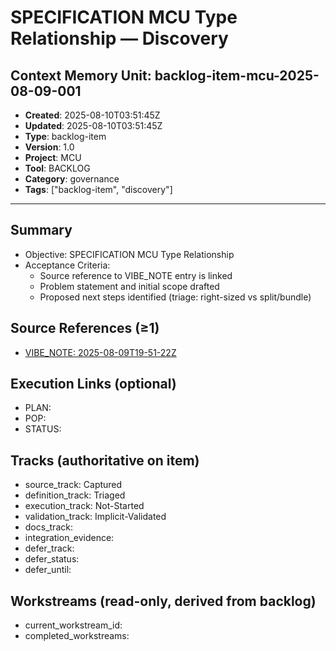 # SPECIFICATION MCU Type Relationship — Discovery

## Context Memory Unit: backlog-item-mcu-2025-08-09-001
- **Created**: 2025-08-10T03:51:45Z
- **Updated**: 2025-08-10T03:51:45Z
- **Type**: backlog-item
- **Version**: 1.0
- **Project**: MCU
- **Tool**: BACKLOG
- **Category**: governance
- **Tags**: ["backlog-item", "discovery"]

---

## Summary
- Objective: SPECIFICATION MCU Type Relationship
- Acceptance Criteria:
  - Source reference to VIBE_NOTE entry is linked
  - Problem statement and initial scope drafted
  - Proposed next steps identified (triage: right-sized vs split/bundle)

## Source References (≥1)
- [VIBE_NOTE: 2025-08-09T19-51-22Z](../../VIBE_NOTE.md#note-2025-08-09T19-51-22Z)

## Execution Links (optional)
- PLAN: 
- POP: 
- STATUS: 

## Tracks (authoritative on item)
- source_track: Captured
- definition_track: Triaged
- execution_track: Not-Started
- validation_track: Implicit-Validated
- docs_track: 
- integration_evidence: 
- defer_track: 
- defer_status: 
- defer_until: 

## Workstreams (read-only, derived from backlog)
- current_workstream_id: 
- completed_workstreams: 
